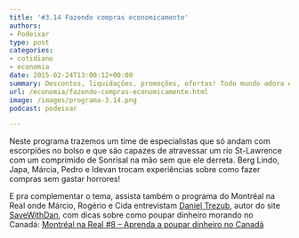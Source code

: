 ```yaml
---
title: '#3.14 Fazendo compras economicamente'
authors:
- Podeixar
type: post
categories:
- cotidiano
- economia
date: 2015-02-24T13:00:12+00:00
summary: Descontos, liquidações, promoções, ofertas! Todo mundo adora encontrar novas maneiras de comprar aquilo que quer ou que precisa sem ficar duro ou pendurado em dívidas. Quais as melhores datas para comprar roupas? Vale a pena comprar em liquidações? Boxing Day e Black Friday realmente são datas que valem a pena enfrentrar filas e mais filas?
url: /economia/fazendo-compras-economicamente.html
image: /images/programa-3.14.png
podcast: podeixar

---
```

Neste programa trazemos um time de especialistas que só andam com escorpiões no bolso e que são capazes de atravessar um rio St-Lawrence com um comprimido de Sonrisal na mão sem que ele derreta. Berg Lindo, Japa, Márcia, Pedro e Idevan trocam experiências sobre como fazer compras sem gastar horrores!

E pra complementar o tema, assista também o programa do Montréal na Real onde Márcio, Rogério e Cida entrevistam <a href="https://twitter.com/daniel3ub" target="_blank">Daniel Trezub</a>, autor do site <a href="http://www.savewithdan.ca/" target="_blank">SaveWithDan</a>, com dicas sobre como poupar dinheiro morando no Canadá: <a href="http://montrealnareal.com/2015/01/07/8-aprenda-a-poupar-dinheiro-no-canada-links-e-informacoes-montreal-na-real-na-radio-centre-ville/" target="_blank">Montréal na Real #8 &#8211; Aprenda a poupar dinheiro no Canadá</a>